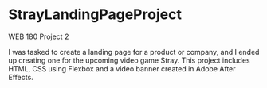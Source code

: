 # StrayLandingPageProject
WEB 180 Project 2

I was tasked to create a landing page for a product or company, and I ended up creating 
one for the upcoming video game Stray. This project includes HTML, CSS using Flexbox
and a video banner created in Adobe After Effects.
